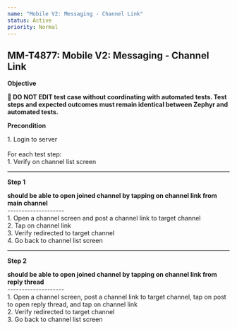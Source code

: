 ```yaml
---
name: "Mobile V2: Messaging - Channel Link"
status: Active
priority: Normal
---
```


## MM-T4877: Mobile V2: Messaging - Channel Link

**Objective**

**🛑 DO NOT EDIT test case without coordinating with automated tests. Test steps and expected outcomes must remain identical between Zephyr and automated tests.**

**Precondition**

1\. Login to server\
\
For each test step:\
1\. Verify on channel list screen

---

**Step 1**

**should be able to open joined channel by tapping on channel link from main channel**\
\--------------------\
1\. Open a channel screen and post a channel link to target channel\
2\. Tap on channel link\
3\. Verify redirected to target channel\
4\. Go back to channel list screen

---

**Step 2**

**should be able to open joined channel by tapping on channel link from reply thread**\
\--------------------\
1\. Open a channel screen, post a channel link to target channel, tap on post to open reply thread, and tap on channel link\
2\. Verify redirected to target channel\
3\. Go back to channel list screen
